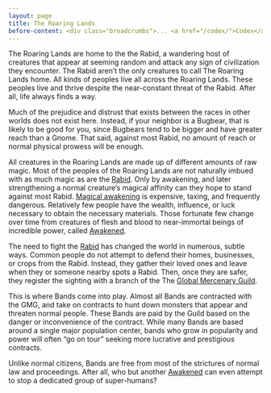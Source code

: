 ```yaml
---
layout: page
title: The Roaring Lands
before-content: <div class="breadcrumbs">... <a href="/codex/">Codex</a> / <a href="">The Roaring Lands</a></div>
---
```


The Roaring Lands are home to the the Rabid, a wandering host of creatures that appear at seeming random and attack any sign of civilization they encounter. The Rabid aren’t the only creatures to call The Roaring Lands home. All kinds of peoples live all across the Roaring Lands. These peoples live and thrive despite the near-constant threat of the Rabid. After all, life always finds a way.

Much of the prejudice and distrust that exists between the races in other worlds does not exist here. Instead, if your neighbor is a Bugbear, that is likely to be good for you, since Bugbears tend to be bigger and have greater reach than a Gnome. That said, against most Rabid, no amount of reach or normal physical prowess will be enough.

All creatures in the Roaring Lands are made up of different amounts of raw magic. Most of the peoples of the Roaring Lands are not naturally imbued with as much magic as are the [Rabid](/codex/the-rabid). Only by awakening, and later strengthening a normal creature’s magical affinity can they hope to stand against most Rabid. [Magical awakening](/codex/the-rite-of-awakening) is expensive, taxing, and frequently dangerous. Relatively few people have the wealth, influence, or luck necessary to obtain the necessary materials. Those fortunate few change over time from creatures of flesh and blood to near-immortal beings of incredible power, called [Awakened](/codex/the-awakened).

The need to fight the [Rabid](/codex/the-rabid) has changed the world in numerous, subtle ways. Common people do not attempt to defend their homes, businesses, or crops from the Rabid. Instead, they gather their loved ones and leave when they or someone nearby spots a Rabid. Then, once they are safer, they register the sighting with a branch of the The [Global Mercenary Guild](/codex/global-mercenaries-guild).

This is where Bands come into play. Almost all Bands are contracted with the GMG, and take on contracts to hunt down monsters that appear and threaten normal people. These Bands are paid by the Guild based on the danger or inconvenience of the contract. While many Bands are based around a single major population center, bands who grow in popularity and power will often “go on tour” seeking more lucrative and prestigious contracts.

Unlike normal citizens, Bands are free from most of the strictures of normal law and proceedings. After all, who but another [Awakened](/codex/the-awakened) can even attempt to stop a dedicated group of super-humans?